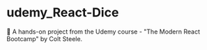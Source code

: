 # udemy_React-Dice
🧪 A hands-on project from the Udemy course - "The Modern React Bootcamp" by Colt Steele.
